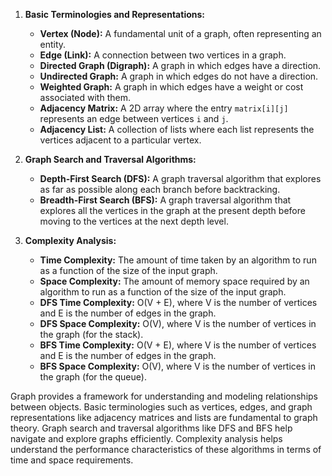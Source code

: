 
1. **Basic Terminologies and Representations:**
   - **Vertex (Node):** A fundamental unit of a graph, often representing an entity.
   - **Edge (Link):** A connection between two vertices in a graph.
   - **Directed Graph (Digraph):** A graph in which edges have a direction.
   - **Undirected Graph:** A graph in which edges do not have a direction.
   - **Weighted Graph:** A graph in which edges have a weight or cost associated with them.
   - **Adjacency Matrix:** A 2D array where the entry `matrix[i][j]` represents an edge between vertices `i` and `j`.
   - **Adjacency List:** A collection of lists where each list represents the vertices adjacent to a particular vertex.

2. **Graph Search and Traversal Algorithms:**
   - **Depth-First Search (DFS):** A graph traversal algorithm that explores as far as possible along each branch before backtracking.
   - **Breadth-First Search (BFS):** A graph traversal algorithm that explores all the vertices in the graph at the present depth before moving to the vertices at the next depth level.

3. **Complexity Analysis:**
   - **Time Complexity:** The amount of time taken by an algorithm to run as a function of the size of the input graph.
   - **Space Complexity:** The amount of memory space required by an algorithm to run as a function of the size of the input graph.
   - **DFS Time Complexity:** O(V + E), where V is the number of vertices and E is the number of edges in the graph.
   - **DFS Space Complexity:** O(V), where V is the number of vertices in the graph (for the stack).
   - **BFS Time Complexity:** O(V + E), where V is the number of vertices and E is the number of edges in the graph.
   - **BFS Space Complexity:** O(V), where V is the number of vertices in the graph (for the queue).

Graph provides a framework for understanding and modeling relationships between objects. Basic terminologies such as vertices, edges, and graph representations like adjacency matrices and lists are fundamental to graph theory. Graph search and traversal algorithms like DFS and BFS help navigate and explore graphs efficiently. Complexity analysis helps understand the performance characteristics of these algorithms in terms of time and space requirements.